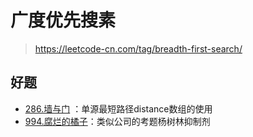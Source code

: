 # 广度优先搜素
> https://leetcode-cn.com/tag/breadth-first-search/

## 好题
+ [286.墙与门](https://leetcode-cn.com/problems/walls-and-gates/) ：单源最短路径distance数组的使用
+ [994.腐烂的橘子](https://leetcode-cn.com/problems/rotting-oranges/)：类似公司的考题杨树林抑制剂